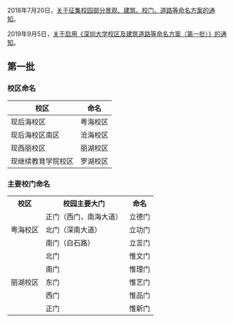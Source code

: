 2018年7月20日，[关于征集校园部分景观、建筑、校门、道路等命名方案的通知](https://www1.szu.edu.cn/board/view.asp?id=374415)。

2019年9月5日，[关于启用《深圳大学校区及建筑道路等命名方案（第一批）》的通知](https://www1.szu.edu.cn/board/view.asp?id=398492)。

## 第一批
### 校区命名
| 校区 | 命名 |
| --- | --- |
| 现后海校区 | 粤海校区 |
| 现后海校区南区 | 沧海校区 |
| 现西丽校区 | 丽湖校区 |
| 现继续教育学院校区 | 罗湖校区 |

### 主要校门命名
<table>
    <tr>
        <th>校区</th>
        <th>校园主要大门</th>
        <th>命名</th>
    </tr>
    <tr>
        <td rowspan="3">粤海校区</td>
        <td>正门（西门，南海大道）</td>
        <td>立德门</td>
    </tr>
    <tr>
        <td>北门（深南大道）</td>
        <td>立功门</td>
    </tr>
    <tr>
        <td>南门（白石路）</td>
        <td>立言门</td>
    </tr>
    <tr>
        <td rowspan="5">丽湖校区</td>
        <td>北门</td>
        <td>惟文门</td>
    </tr>
    <tr>
        <td>南门</td>
        <td>惟理门</td>
    </tr>
    <tr>
        <td>东门</td>
        <td>惟艺门</td>
    </tr>
    <tr>
        <td>西门</td>
        <td>惟品门</td>
    </tr>
    <tr>
        <td>正门</td>
        <td>惟新门</td>
    </tr>
</table>
